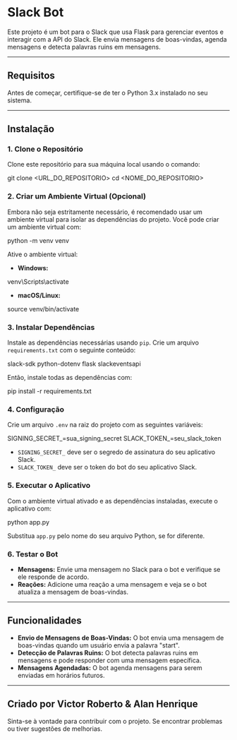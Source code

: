 # Slack Bot

Este projeto é um bot para o Slack que usa Flask para gerenciar eventos e interagir com a API do Slack. Ele envia mensagens de boas-vindas, agenda mensagens e detecta palavras ruins em mensagens.

---

## Requisitos

Antes de começar, certifique-se de ter o Python 3.x instalado no seu sistema.

---

## Instalação

### 1. Clone o Repositório

Clone este repositório para sua máquina local usando o comando:

git clone <URL_DO_REPOSITORIO>
cd <NOME_DO_REPOSITORIO>


### 2. Criar um Ambiente Virtual (Opcional)

Embora não seja estritamente necessário, é recomendado usar um ambiente virtual para isolar as dependências do projeto. Você pode criar um ambiente virtual com:

python -m venv venv

Ative o ambiente virtual:

- **Windows:**

venv\Scripts\activate


- **macOS/Linux:**

source venv/bin/activate
### 3. Instalar Dependências

Instale as dependências necessárias usando `pip`. Crie um arquivo `requirements.txt` com o seguinte conteúdo:

slack-sdk
python-dotenv
flask
slackeventsapi


Então, instale todas as dependências com:

pip install -r requirements.txt


### 4. Configuração

Crie um arquivo `.env` na raiz do projeto com as seguintes variáveis:

SIGNING_SECRET_=sua_signing_secret
SLACK_TOKEN_=seu_slack_token


- `SIGNING_SECRET_` deve ser o segredo de assinatura do seu aplicativo Slack.
- `SLACK_TOKEN_` deve ser o token do bot do seu aplicativo Slack.

### 5. Executar o Aplicativo

Com o ambiente virtual ativado e as dependências instaladas, execute o aplicativo com:

python app.py


Substitua `app.py` pelo nome do seu arquivo Python, se for diferente.

### 6. Testar o Bot

- **Mensagens:** Envie uma mensagem no Slack para o bot e verifique se ele responde de acordo.
- **Reações:** Adicione uma reação a uma mensagem e veja se o bot atualiza a mensagem de boas-vindas.

---

## Funcionalidades

- **Envio de Mensagens de Boas-Vindas:** O bot envia uma mensagem de boas-vindas quando um usuário envia a palavra "start".
- **Detecção de Palavras Ruins:** O bot detecta palavras ruins em mensagens e pode responder com uma mensagem específica.
- **Mensagens Agendadas:** O bot agenda mensagens para serem enviadas em horários futuros.

---

## Criado por Victor Roberto & Alan Henrique

Sinta-se à vontade para contribuir com o projeto. Se encontrar problemas ou tiver sugestões de melhorias.
